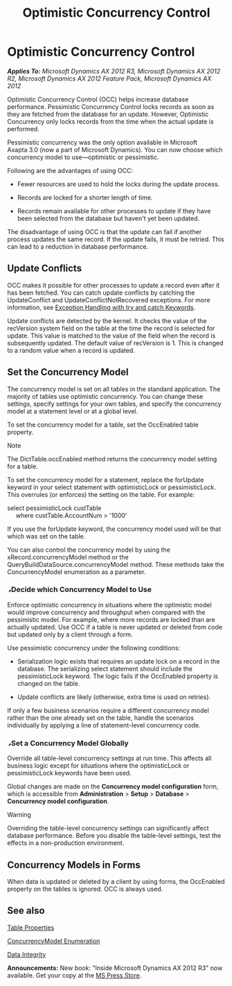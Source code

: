 ﻿---
title: Optimistic Concurrency Control
TOCTitle: Optimistic Concurrency Control
ms:assetid: 7c9d49dd-34cd-4d1f-bb07-16ee179d3517
ms:mtpsurl: https://msdn.microsoft.com/en-us/library/Bb190073(v=AX.60)
ms:contentKeyID: 35246090
ms.date: 05/18/2015
mtps_version: v=AX.60
---

# Optimistic Concurrency Control 


_**Applies To:** Microsoft Dynamics AX 2012 R3, Microsoft Dynamics AX 2012 R2, Microsoft Dynamics AX 2012 Feature Pack, Microsoft Dynamics AX 2012_

Optimistic Concurrency Control (OCC) helps increase database performance. Pessimistic Concurrency Control locks records as soon as they are fetched from the database for an update. However, Optimistic Concurrency only locks records from the time when the actual update is performed.

Pessimistic concurrency was the only option available in Microsoft Axapta 3.0 (now a part of Microsoft Dynamics). You can now choose which concurrency model to use—optimistic or pessimistic.

Following are the advantages of using OCC:

  - Fewer resources are used to hold the locks during the update process.

  - Records are locked for a shorter length of time.

  - Records remain available for other processes to update if they have been selected from the database but haven't yet been updated.

The disadvantage of using OCC is that the update can fail if another process updates the same record. If the update fails, it must be retried. This can lead to a reduction in database performance.

## Update Conflicts

OCC makes it possible for other processes to update a record even after it has been fetched. You can catch update conflicts by catching the UpdateConflict and UpdateConflictNotRecovered exceptions. For more information, see [Exception Handling with try and catch Keywords](exception-handling-with-try-and-catch-keywords.md).

Update conflicts are detected by the kernel. It checks the value of the recVersion system field on the table at the time the record is selected for update. This value is matched to the value of the field when the record is subsequently updated. The default value of recVersion is 1. This is changed to a random value when a record is updated.

## Set the Concurrency Model

The concurrency model is set on all tables in the standard application. The majority of tables use optimistic concurrency. You can change these settings, specify settings for your own tables, and specify the concurrency model at a statement level or at a global level.

To set the concurrency model for a table, set the OccEnabled table property.


> [!NOTE]
> <P>The DictTable.occEnabled method returns the concurrency model setting for a table.</P>



To set the concurrency model for a statement, replace the forUpdate keyword in your select statement with optimisticLock or pessimisticLock. This overrules (or enforces) the setting on the table. For example:

select pessimisticLock custTable   
     where custTable.AccountNum \> '1000'

If you use the forUpdate keyword, the concurrency model used will be that which was set on the table.

You can also control the concurrency model by using the xRecord.concurrencyModel method or the QueryBuildDataSource.concurrencyModel method. These methods take the ConcurrencyModel enumeration as a parameter.

### ![Bb190073.collapse\_all(en-us,AX.60).gif](images/Gg863931.collapse_all(en-us,AX.60).gif "Bb190073.collapse_all(en-us,AX.60).gif")Decide which Concurrency Model to Use

Enforce optimistic concurrency in situations where the optimistic model would improve concurrency and throughput when compared with the pessimistic model. For example, where more records are locked than are actually updated. Use OCC if a table is never updated or deleted from code but updated only by a client through a form.

Use pessimistic concurrency under the following conditions:

  - Serialization logic exists that requires an update lock on a record in the database. The serializing select statement should include the pessimisticLock keyword. The logic fails if the OccEnabled property is changed on the table.

  - Update conflicts are likely (otherwise, extra time is used on retries).

If only a few business scenarios require a different concurrency model rather than the one already set on the table, handle the scenarios individually by applying a line of statement-level concurrency code.

### ![Bb190073.collapse\_all(en-us,AX.60).gif](images/Gg863931.collapse_all(en-us,AX.60).gif "Bb190073.collapse_all(en-us,AX.60).gif")Set a Concurrency Model Globally

Override all table-level concurrency settings at run time. This affects all business logic except for situations where the optimisticLock or pessimisticLock keywords have been used.

Global changes are made on the **Concurrency model configuration** form, which is accessible from **Administration** \> **Setup** \> **Database** \> **Concurrency model configuration**.


> [!WARNING]
> <P>Overriding the table-level concurrency settings can significantly affect database performance. Before you disable the table-level settings, test the effects in a non-production environment.</P>



## Concurrency Models in Forms

When data is updated or deleted by a client by using forms, the OccEnabled property on the tables is ignored. OCC is always used.

## See also

[Table Properties](https://msdn.microsoft.com/en-us/library/aa871620\(v=ax.60\))

[ConcurrencyModel Enumeration](https://msdn.microsoft.com/en-us/library/gg882089\(v=ax.60\))

[Data Integrity](data-integrity.md)

  
**Announcements:** New book: "Inside Microsoft Dynamics AX 2012 R3" now available. Get your copy at the [MS Press Store](https://www.microsoftpressstore.com/store/inside-microsoft-dynamics-ax-2012-r3-9780735685109).

